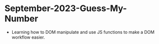 # September-2023-Guess-My-Number

- Learning how to DOM manipulate and use JS functions to make a DOM workflow easier.
